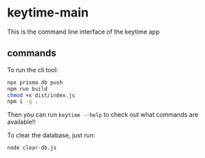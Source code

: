 # keytime-main
This is the command line interface of the keytime app

## commands
To run the cli tool:
```bash
npx prisma db push
npm run build
chmod +x dist/index.js
npm i -g .
```

Then you can run `keytime --help` to check out what commands are available!!

To clear the database, just run:
```bash
node clear-db.js
```




